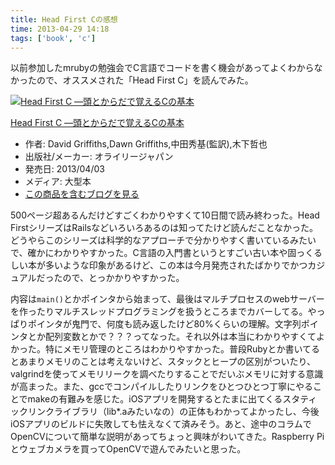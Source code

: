 ```yaml
---
title: Head First Cの感想
time: 2013-04-29 14:18
tags: ['book', 'c']
---
```


以前参加したmrubyの勉強会でC言語でコードを書く機会があってよくわからなかったので、オススメされた「Head First C」を読んでみた。

[![Head First C ―頭とからだで覚えるCの基本](http://ecx.images-amazon.com/images/I/51x05Kg9MFL._SL160_.jpg "Head First C ―頭とからだで覚えるCの基本")](http://www.amazon.co.jp/exec/obidos/ASIN/4873116090/hatena-blog-22/)

[Head First C ―頭とからだで覚えるCの基本](http://www.amazon.co.jp/exec/obidos/ASIN/4873116090/hatena-blog-22/)

- 作者: David Griffiths,Dawn Griffiths,中田秀基(監訳),木下哲也
- 出版社/メーカー: オライリージャパン
- 発売日: 2013/04/03
- メディア: 大型本
- [この商品を含むブログを見る](http://d.hatena.ne.jp/asin/4873116090/hatena-blog-22)

500ページ超あるんだけどすごくわかりやすくて10日間で読み終わった。Head FirstシリーズはRailsなどいろいろあるのは知ってたけど読んだことなかった。どうやらこのシリーズは科学的なアプローチで分かりやすく書いているみたいで、確かにわかりやすかった。C言語の入門書というとすごい古い本や固っくるしい本が多いような印象があるけど、この本は今月発売されたばかりでかつカジュアルだったので、とっかかりやすかった。

内容は`main()`とかポインタから始まって、最後はマルチプロセスのwebサーバーを作ったりマルチスレッドプログラミングを扱うところまでカバーしてる。やっぱりポインタが鬼門で、何度も読み返したけど80%くらいの理解。文字列ポインタとか配列変数とかで？？？ってなった。それ以外は本当にわかりやすくてよかった。特にメモリ管理のところはわかりやすかった。普段Rubyとか書いてるとあまりメモリのことは考えないけど、スタックとヒープの区別がついたり、valgrindを使ってメモリリークを調べたりすることでだいぶメモリに対する意識が高まった。また、gccでコンパイルしたりリンクをひとつひとつ丁寧にやることでmakeの有難みを感じた。iOSアプリを開発するとたまに出てくるスタティックリンクライブラリ（lib\*.aみたいなの）の正体もわかってよかったし、今後iOSアプリのビルドに失敗しても怯えなくて済みそう。あと、途中のコラムでOpenCVについて簡単な説明があってちょっと興味がわいてきた。Raspberry Piとウェブカメラを買ってOpenCVで遊んでみたいと思った。
